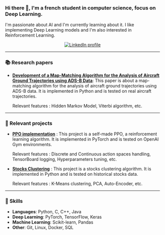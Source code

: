 ### Hi there 👋, I'm a french student in computer science, focus on Deep Learning.

I'm passionate about AI and I'm currently learning about it. I like implementing Deep Learning models and I'm also interested in Reinforcement Learning. 


<div align="center">
  <a href="https://www.linkedin.com/in/maxime-szymanski-369969197/?locale=en_US">
    <img alt="LinkedIn profile" src="https://img.shields.io/badge/LinkedIn-blue?logo=linkedin&logoColor=white&style=for-the-badge">
  </a>
</div>

---
### 📚 Research papers
- [**Development of a Map-Matching Algorithm for the Analysis of Aircraft Ground Trajectories using ADS-B Data**](https://arc.aiaa.org/doi/10.2514/6.2023-3758):
This paper is about a map-matching algorithm for the analysis of aircraft ground trajectories using ADS-B data. It is implemented in Python and is tested on real aircraft trajectories. 

    Relevant features : Hidden Markov Model, Viterbi algorithm, etc.
___ 

### 🚀 Relevant projects
- [**PPO implementation**](https://github.com/MaximeSzymanski/PPO) :
This project is a self-made PPO, a reinforcement learning algorithm. It is implemented in PyTorch and is tested on OpenAI Gym environments. 

    Relevant features : Discrete and Continuous action spaces handling, TensorBoard logging, Hyperparameters tuning, etc.

- [**Stocks Clustering**](https://github.com/MaximeSzymanski/StocksClustering) :
This project is a stocks clustering algorithm. It is implemented in Python and is tested on historical stocks data. 

    Relevant features : K-Means clustering, PCA, Auto-Encoder, etc.


---
### 🧠 Skills

- **Languages**: Python, C, C++, Java
- **Deep Learning**: PyTorch, TensorFlow, Keras
- **Machine Learning**: Scikit-learn, Pandas
- **Other**: Git, Linux, Docker, SQL

